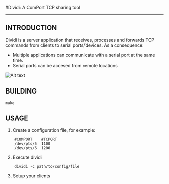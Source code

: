 #Dividi: A ComPort TCP sharing tool
- - - -

## INTRODUCTION
Dividi is a server application that receives, processes and forwards TCP commands from clients to serial ports/devices. As a consequence:

* Multiple applications can communicate with a serial port at the same time.
* Serial ports can be accesed from remote locations

![Alt text](doc/dividi.png?raw=true "Architecture")

## BUILDING
    make
    
## USAGE

  1. Create a configuration file, for example:
```
    #COMPORT    #TCPORT
    /dev/pts/5  1100
    /dev/pts/6  1200
```    
  2. Execute dividi
```
    dividi -c path/to/config/file
```
  3. Setup your clients
